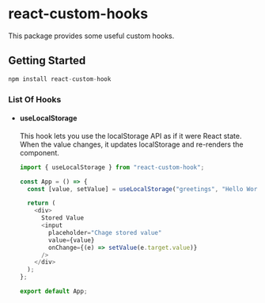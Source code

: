 # react-custom-hooks

This package provides some useful custom hooks.

## Getting Started

```javascript
npm install react-custom-hook
```

### List Of Hooks

- #### useLocalStorage

  This hook lets you use the localStorage API as if it were React state. When the value changes, it updates localStorage and re-renders the component.

  ```javascript
  import { useLocalStorage } from "react-custom-hook";

  const App = () => {
    const [value, setValue] = useLocalStorage("greetings", "Hello World");

    return (
      <div>
        Stored Value
        <input
          placeholder="Chage stored value"
          value={value}
          onChange={(e) => setValue(e.target.value)}
        />
      </div>
    );
  };

  export default App;
  ```
